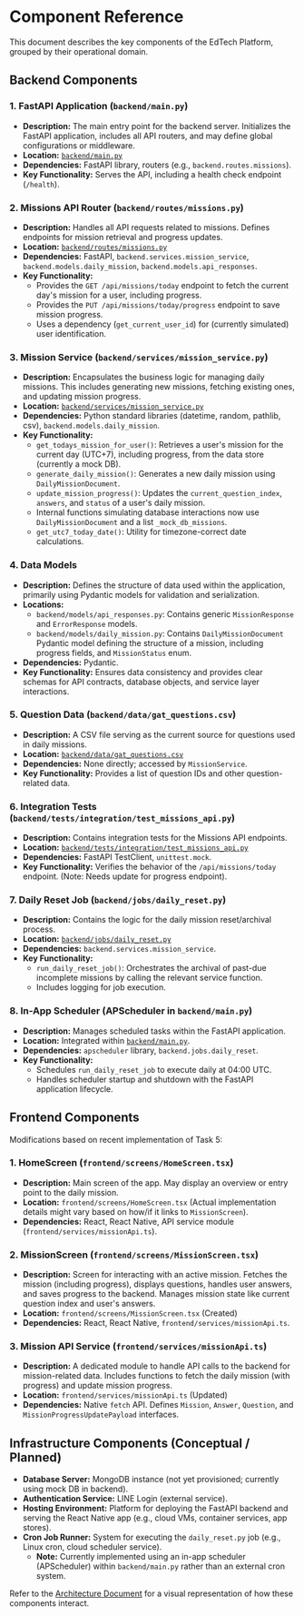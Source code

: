 # Component Reference

This document describes the key components of the EdTech Platform, grouped by their operational domain.

## Backend Components

### 1. FastAPI Application (`backend/main.py`)
*   **Description:** The main entry point for the backend server. Initializes the FastAPI application, includes all API routers, and may define global configurations or middleware.
*   **Location:** [`backend/main.py`](../backend/main.py)
*   **Dependencies:** FastAPI library, routers (e.g., `backend.routes.missions`).
*   **Key Functionality:** Serves the API, including a health check endpoint (`/health`).

### 2. Missions API Router (`backend/routes/missions.py`)
*   **Description:** Handles all API requests related to missions. Defines endpoints for mission retrieval and progress updates.
*   **Location:** [`backend/routes/missions.py`](../backend/routes/missions.py)
*   **Dependencies:** FastAPI, `backend.services.mission_service`, `backend.models.daily_mission`, `backend.models.api_responses`.
*   **Key Functionality:**
    *   Provides the `GET /api/missions/today` endpoint to fetch the current day's mission for a user, including progress.
    *   Provides the `PUT /api/missions/today/progress` endpoint to save mission progress.
    *   Uses a dependency (`get_current_user_id`) for (currently simulated) user identification.

### 3. Mission Service (`backend/services/mission_service.py`)
*   **Description:** Encapsulates the business logic for managing daily missions. This includes generating new missions, fetching existing ones, and updating mission progress.
*   **Location:** [`backend/services/mission_service.py`](../backend/services/mission_service.py)
*   **Dependencies:** Python standard libraries (datetime, random, pathlib, csv), `backend.models.daily_mission`.
*   **Key Functionality:**
    *   `get_todays_mission_for_user()`: Retrieves a user's mission for the current day (UTC+7), including progress, from the data store (currently a mock DB).
    *   `generate_daily_mission()`: Generates a new daily mission using `DailyMissionDocument`.
    *   `update_mission_progress()`: Updates the `current_question_index`, `answers`, and `status` of a user's daily mission.
    *   Internal functions simulating database interactions now use `DailyMissionDocument` and a list `_mock_db_missions`.
    *   `get_utc7_today_date()`: Utility for timezone-correct date calculations.

### 4. Data Models
*   **Description:** Defines the structure of data used within the application, primarily using Pydantic models for validation and serialization.
*   **Locations:**
    *   `backend/models/api_responses.py`: Contains generic `MissionResponse` and `ErrorResponse` models.
    *   `backend/models/daily_mission.py`: Contains `DailyMissionDocument` Pydantic model defining the structure of a mission, including progress fields, and `MissionStatus` enum.
*   **Dependencies:** Pydantic.
*   **Key Functionality:** Ensures data consistency and provides clear schemas for API contracts, database objects, and service layer interactions.

### 5. Question Data (`backend/data/gat_questions.csv`)
*   **Description:** A CSV file serving as the current source for questions used in daily missions.
*   **Location:** [`backend/data/gat_questions.csv`](../backend/data/gat_questions.csv)
*   **Dependencies:** None directly; accessed by `MissionService`.
*   **Key Functionality:** Provides a list of question IDs and other question-related data.

### 6. Integration Tests (`backend/tests/integration/test_missions_api.py`)
*   **Description:** Contains integration tests for the Missions API endpoints.
*   **Location:** [`backend/tests/integration/test_missions_api.py`](../backend/tests/integration/test_missions_api.py)
*   **Dependencies:** FastAPI TestClient, `unittest.mock`.
*   **Key Functionality:** Verifies the behavior of the `/api/missions/today` endpoint. (Note: Needs update for progress endpoint).

### 7. Daily Reset Job (`backend/jobs/daily_reset.py`)
*   **Description:** Contains the logic for the daily mission reset/archival process.
*   **Location:** [`backend/jobs/daily_reset.py`](../backend/jobs/daily_reset.py)
*   **Dependencies:** `backend.services.mission_service`.
*   **Key Functionality:**
    *   `run_daily_reset_job()`: Orchestrates the archival of past-due incomplete missions by calling the relevant service function.
    *   Includes logging for job execution.

### 8. In-App Scheduler (APScheduler in `backend/main.py`)
*   **Description:** Manages scheduled tasks within the FastAPI application.
*   **Location:** Integrated within [`backend/main.py`](../backend/main.py).
*   **Dependencies:** `apscheduler` library, `backend.jobs.daily_reset`.
*   **Key Functionality:**
    *   Schedules `run_daily_reset_job` to execute daily at 04:00 UTC.
    *   Handles scheduler startup and shutdown with the FastAPI application lifecycle.

## Frontend Components

Modifications based on recent implementation of Task 5:

### 1. HomeScreen (`frontend/screens/HomeScreen.tsx`)
*   **Description:** Main screen of the app. May display an overview or entry point to the daily mission.
*   **Location:** `frontend/screens/HomeScreen.tsx` (Actual implementation details might vary based on how/if it links to `MissionScreen`).
*   **Dependencies:** React, React Native, API service module (`frontend/services/missionApi.ts`).

### 2. MissionScreen (`frontend/screens/MissionScreen.tsx`)
*   **Description:** Screen for interacting with an active mission. Fetches the mission (including progress), displays questions, handles user answers, and saves progress to the backend. Manages mission state like current question index and user's answers.
*   **Location:** `frontend/screens/MissionScreen.tsx` (Created)
*   **Dependencies:** React, React Native, `frontend/services/missionApi.ts`.

### 3. Mission API Service (`frontend/services/missionApi.ts`)
*   **Description:** A dedicated module to handle API calls to the backend for mission-related data. Includes functions to fetch the daily mission (with progress) and update mission progress.
*   **Location:** `frontend/services/missionApi.ts` (Updated)
*   **Dependencies:** Native `fetch` API. Defines `Mission`, `Answer`, `Question`, and `MissionProgressUpdatePayload` interfaces.

## Infrastructure Components (Conceptual / Planned)

*   **Database Server:** MongoDB instance (not yet provisioned; currently using mock DB in backend).
*   **Authentication Service:** LINE Login (external service).
*   **Hosting Environment:** Platform for deploying the FastAPI backend and serving the React Native app (e.g., cloud VMs, container services, app stores).
*   **Cron Job Runner:** System for executing the `daily_reset.py` job (e.g., Linux cron, cloud scheduler service).
    *   **Note:** Currently implemented using an in-app scheduler (APScheduler) within `backend/main.py` rather than an external cron system.

Refer to the [Architecture Document](architecture.md) for a visual representation of how these components interact. 